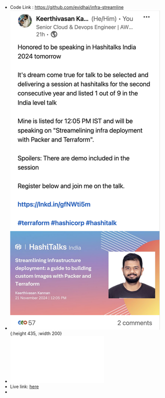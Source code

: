 - Code Link : https://github.com/evidhai/infra-streamline
- ![image.png](../assets/image_1732166772272_0.png){:height 435, :width 200}
- ![streamline_infra.pdf](../assets/streamline_infra_1732212362171_0.pdf)
- Live link: [here](https://www.youtube.com/live/TL4QNrDsXRM?si=47HnyhxjOxz-MXdS)
-